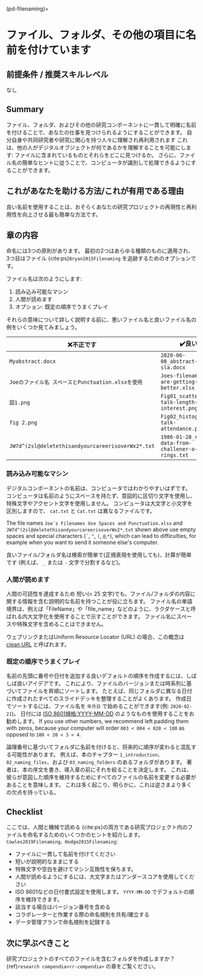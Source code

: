 (pd-filenaming)=
# ファイル、フォルダ、その他の項目に名前を付けています

## 前提条件 / 推奨スキルレベル

なし

## Summary

ファイル、フォルダ、およびその他の研究コンポーネントに一貫して明確に名前を付けることで、あなたの仕事を見つけられるようにすることができます。 自分自身や共同研究者や研究に関心を持つ人々に理解され再利用されます これは、他の人がデジタルオブジェクトが何であるかを理解することを可能にします: ファイルに含まれているものとそれらをどこに見つけるか。 さらに、ファイル名の簡単なヒントに従うことで、コンピュータが識別して処理できるようにすることができます。

## これがあなたを助ける方法/これが有用である理由

良い名前を使用することは、おそらくあなたの研究プロジェクトの再現性と再利用性を向上させる最も簡単な方法です。

## 章の内容

命名には3つの原則があります。 最初の2つはあらゆる種類のものに適用され、3つ目はファイル {cite:ps}`Bryan2015Filenaming` を追跡するためのオプションです。

ファイル名は次のようにします:
1. 読み込み可能なマシン
2. 人間が読めます
3. オプション: 既定の順序でうまくプレイ


それらの意味について詳しく説明する前に、悪いファイル名と良いファイル名の例をいくつか見てみましょう。

| ❌不正です                                             | ✔️良い                                             |
| ------------------------------------------------- | ------------------------------------------------ |
| `Myabstract.docx`                                 | `2020-06-08_abstract-for-sla.docx`               |
| `Joeのファイル名 スペースとPunctuation.xlsxを使用`              | `Joes-filenames-are-getting-better.xlsx`         |
| `図1.png`                                          | `Fig01_scatterplot-talk-length-vs-interest.png`  |
| `fig 2.png`                                       | `Fig02_histogram-talk-attendance.png`            |
| `JW7d^(2sl@deletethisandyourcareerisoverWx2*.txt` | `1986-01-28_raw-data-from-challener-o-rings.txt` |


### 読み込み可能なマシン

デジタルコンポーネントの名前は、コンピュータではわかりやすいはずです。 コンピュータは名前のようにスペースを持たず、意図的に区切り文字を使用し、特殊文字やアクセント文字を使用しません。 コンピュータは大文字と小文字を区別しますので、 `cat.txt` と `Cat.txt` は異なるファイルです。

The file names `Joe´s Filenames Use Spaces and Punctuation.xlsx` and `JW7d^(2sl@deletethisandyourcareerisoverWx2*.txt` shown above use empty spaces and special characters (`´`, `^`, `(`, `@`,`*`), which can lead to difficulties, for example when you want to send it someone else's computer.

良いファイル/フォルダ名は検索が簡単で(正規表現を使用しても)、計算が簡単です (例えば、 `_` または `-` 文字で分割するなど)。

### 人間が読めます

人間の可読性を達成するため 短い(< 25 文字)でも、ファイル/フォルダの内容に関する情報を含む説明的な名前を持つことが役に立ちます。 ファイル名の単語境界は、例えば「FileName」や「file_name」などのように、ラクダケースと呼ばれる内大文字化を使用することで示すことができます。 ファイル名にスペースや特殊文字を含めることはできません。

ウェブリンクまたはUniform Resource Locator (URL) の場合、この概念は [clean URL](https://en.wikipedia.org/wiki/Clean_URL) と呼ばれます。

### 既定の順序でうまくプレイ

名前の先頭に番号や日付を追加する良いデフォルトの順序を作成するには、しばしば良いアイデアです。 これにより、ファイルのバージョンまたは時系列に基づいてファイルを昇順にソートします。 たとえば、同じフォルダに異なる日付に作成されたすべてのスライドデッキを整理することがよくあります。 作成日でソートするには、ファイル名を `年月日` で始めることができます(例: `2020-02-21`)。 日付には [ISO 8601規格:YYYY-MM-DD](https://en.wikipedia.org/wiki/ISO_8601) のようなものを使用することをお勧めします。 If you use other numbers, we recommend left padding them with zeros, because your computer will order `003 < 004 < 020 < 100` as opposed to `100 < 20 < 3 < 4`.

論理番号に基づいてフォルダに名前を付けると、将来的に順序が変わると混乱する可能性があります。 例えば、本のチャプター `1_introduction`、 `02_naming_files`、および `03_naming_folders` のあるフォルダがあります。 著者は、本の序文を書き、導入章の前にそれを絞ることを決定します。 これは、彼らが意図した順序を維持するためにすべてのファイルの名前を変更する必要があることを意味します。 これは多く起こり、明らかに、これは逆さまより多くの欠点を持っている。

## Checklist

ここでは、人間と機械で読める {cite:ps}の両方である研究プロジェクト内のファイルを命名するためのいくつかのヒントを紹介します。`Cowles2019Filenaming、Hodge2015Filenaming`:

- ファイルに一貫して名前を付けてください
- 短いが説明的なままにする
- 特殊文字や空白を避けてマシン互換性を保ちます。
- 人間が読めるようにするには、大文字またはアンダースコアを使用してください
- ISO 8601などの日付書式設定を使用します。 `YYYY-MM-DD` でデフォルトの順序を維持できます。
- 該当する場合はバージョン番号を含める
- コラボレーターと作業する際の命名規則を共有/確立する
- データ管理プランで命名規則を記録する


## 次に学ぶべきこと

研究プロジェクトのすべてのファイルを含むフォルダを作成しますか？
{ref}`research compendia<rr-compendia>` の章をご覧ください。
